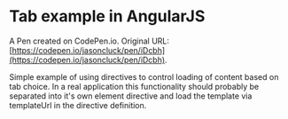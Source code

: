 # Tab example in AngularJS

A Pen created on CodePen.io. Original URL: [https://codepen.io/jasoncluck/pen/iDcbh](https://codepen.io/jasoncluck/pen/iDcbh).

Simple example of using directives to control loading of content based on tab choice.  In a real application this functionality should probably be separated into it's own element directive and load the template via templateUrl in the directive definition.
